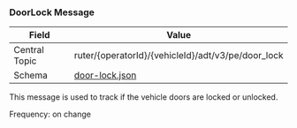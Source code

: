 ### DoorLock Message
| Field         | Value                                                                            |
|---------------|----------------------------------------------------------------------------------|
| Central Topic | ruter/{operatorId}/{vehicleId}/adt/v3/pe/door_lock                               |
| Schema        | [ door-lock.json ](json-schemas/pe/door-lock/door-lock.json)                     |

This message is used to track if the vehicle doors are locked or unlocked.

Frequency: on change
